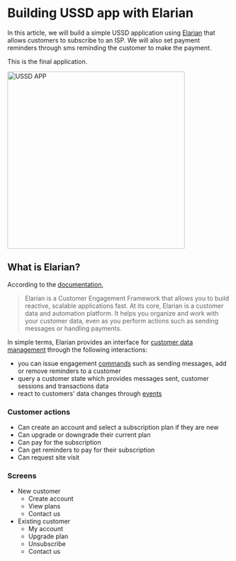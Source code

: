 # Building USSD app with Elarian

In this article, we will build a simple USSD application using [Elarian](https://elarian.com) that allows customers to
subscribe to an ISP. We will also set payment reminders through sms reminding the customer to make the payment.

This is the final application.

<img src="https://github.com/jwambugu/elarian_ussd_tutorial/blob/main/_assets/ussd.gif" alt="USSD APP" height="400"/>

## What is Elarian?

According to the [documentation](https://developers.elarian.com/introduction-to-elarian/what-is-elarian),
> Elarian is a Customer Engagement Framework that allows you to build reactive, scalable applications fast. At its core, Elarian is a customer data and automation platform. It helps you organize and work with your customer data, even as you perform actions such as sending messages or handling payments.

In simple terms, Elarian provides an interface
for [customer data management](https://developers.elarian.com/introduction-to-elarian/customer-data-management) through
the following interactions:

- you can issue engagement [commands](https://developers.elarian.com/reference/commands) such as sending messages, add
  or remove reminders to a customer
- query a customer state which provides messages sent, customer sessions and transactions data
- react to customers' data changes through [events](https://developers.elarian.com/reference/events)

### Customer actions

- Can create an account and select a subscription plan if they are new
- Can upgrade or downgrade their current plan
- Can pay for the subscription
- Can get reminders to pay for their subscription
- Can request site visit

### Screens

- New customer
    - Create account
    - View plans
    - Contact us
- Existing customer
    - My account
    - Upgrade plan
    - Unsubscribe
    - Contact us
